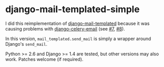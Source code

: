 django-mail-templated-simple
============================

I did this reimplementation of [django-mail-templated](https://github.com/artemrizhov/django-mail-templated) because it was causing problems with
[django-celery-email](https://github.com/pmclanahan/django-celery-email) (see [#7](https://github.com/artemrizhov/django-mail-templated/issues/7), [#8](https://github.com/artemrizhov/django-mail-templated/issues/8)).

In this version, `mail_templated.send_mail` is simply a wrapper around Django's `send_mail`.

Python >= 2.6 and Django >= 1.4 are tested, but other versions may also work. Patches welcome (if required).
